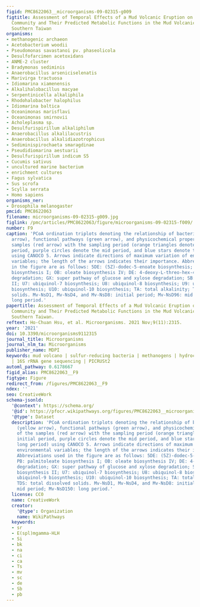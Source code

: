 ```yaml
---
figid: PMC8622063__microorganisms-09-02315-g009
figtitle: Assessment of Temporal Effects of a Mud Volcanic Eruption on the Bacterial
  Community and Their Predicted Metabolic Functions in the Mud Volcanic Sites of Niaosong,
  Southern Taiwan
organisms:
- methanogenic archaeon
- Acetobacterium woodii
- Pseudomonas savastanoi pv. phaseolicola
- Desulfofarcimen acetoxidans
- ANME-2 cluster
- Bradymonas sediminis
- Anaerobacillus arseniciselenatis
- Marivirga tractuosa
- Idiomarina xiamenensis
- Alkalihalobacillus macyae
- Serpentinicella alkaliphila
- Rhodohalobacter halophilus
- Idiomarina baltica
- Oceanimonas marisflavi
- Oceanimonas smirnovii
- Acholeplasma sp.
- Desulfurispirillum alkaliphilum
- Anaerobacillus alkalilacustris
- Anaerobacillus alkalidiazotrophicus
- Sediminispirochaeta smaragdinae
- Pseudidiomarina aestuarii
- Desulfurispirillum indicum S5
- Cucumis sativus
- uncultured marine bacterium
- enrichment cultures
- Fagus sylvatica
- Sus scrofa
- Scylla serrata
- Homo sapiens
organisms_ner:
- Drosophila melanogaster
pmcid: PMC8622063
filename: microorganisms-09-02315-g009.jpg
figlink: /pmc/articles/PMC8622063/figure/microorganisms-09-02315-f009/
number: F9
caption: 'PCoA ordination triplots denoting the relationship of bacterial genera (yellow
  arrow), functional pathways (green arrow), and physicochemical properties of the
  samples (red arrow) with the sampling period (orange triangles denote the initial
  period, purple circles denote the mid period, and blue stars denote the long period)
  using CANOCO 5. Arrows indicate directions of maximum variation of environmental
  variables; the length of the arrows indicates their importance. Abbreviations used
  in the figure are as follows: 5DE: (5Z)-dodec-5-enoate biosynthesis; PB: palmitoleate
  biosynthesis I; OB: oleate biosynthesis IV; DE: 4-deoxy-L-threo-hex-4-enopyranuronate
  degradation; GX: super pathway of glucose and xylose degradation; SB: stearate biosynthesis
  II; U7: ubiquinol-7 biosynthesis; U8: ubiquinol-8 biosynthesis; U9: ubiquinol-9
  biosynthesis; U10: ubiquinol-10 biosynthesis; TA: total alkalinity; TDS: total dissolved
  solids. Mv-NsD1, Mv-NsD4, and Mv-NsD8: initial period; Mv-NsD96: mid period; Mv-NsD150:
  long period.'
papertitle: Assessment of Temporal Effects of a Mud Volcanic Eruption on the Bacterial
  Community and Their Predicted Metabolic Functions in the Mud Volcanic Sites of Niaosong,
  Southern Taiwan.
reftext: Ho-Chuan Hsu, et al. Microorganisms. 2021 Nov;9(11):2315.
year: '2021'
doi: 10.3390/microorganisms9112315
journal_title: Microorganisms
journal_nlm_ta: Microorganisms
publisher_name: MDPI
keywords: mud volcano | sulfur-reducing bacteria | methanogens | hydrocarbon degraders
  | 16S rRNA gene sequencing | PICRUSt2
automl_pathway: 0.6178667
figid_alias: PMC8622063__F9
figtype: Figure
redirect_from: /figures/PMC8622063__F9
ndex: ''
seo: CreativeWork
schema-jsonld:
  '@context': https://schema.org/
  '@id': https://pfocr.wikipathways.org/figures/PMC8622063__microorganisms-09-02315-g009.html
  '@type': Dataset
  description: 'PCoA ordination triplots denoting the relationship of bacterial genera
    (yellow arrow), functional pathways (green arrow), and physicochemical properties
    of the samples (red arrow) with the sampling period (orange triangles denote the
    initial period, purple circles denote the mid period, and blue stars denote the
    long period) using CANOCO 5. Arrows indicate directions of maximum variation of
    environmental variables; the length of the arrows indicates their importance.
    Abbreviations used in the figure are as follows: 5DE: (5Z)-dodec-5-enoate biosynthesis;
    PB: palmitoleate biosynthesis I; OB: oleate biosynthesis IV; DE: 4-deoxy-L-threo-hex-4-enopyranuronate
    degradation; GX: super pathway of glucose and xylose degradation; SB: stearate
    biosynthesis II; U7: ubiquinol-7 biosynthesis; U8: ubiquinol-8 biosynthesis; U9:
    ubiquinol-9 biosynthesis; U10: ubiquinol-10 biosynthesis; TA: total alkalinity;
    TDS: total dissolved solids. Mv-NsD1, Mv-NsD4, and Mv-NsD8: initial period; Mv-NsD96:
    mid period; Mv-NsD150: long period.'
  license: CC0
  name: CreativeWork
  creator:
    '@type': Organization
    name: WikiPathways
  keywords:
  - sr
  - E(spl)mgamma-HLH
  - Si
  - bk
  - na
  - ci
  - ca
  - Ts
  - mv
  - sc
  - de
  - Sb
  - pb
---
```

